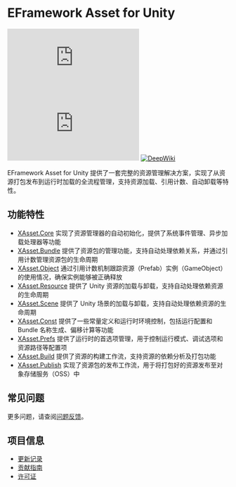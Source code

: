 # EFramework Asset for Unity

[![Version](https://img.shields.io/npm/v/org.eframework.u3d.res)](https://www.npmjs.com/package/org.eframework.u3d.res)
[![Downloads](https://img.shields.io/npm/dm/org.eframework.u3d.res)](https://www.npmjs.com/package/org.eframework.u3d.res)
[![DeepWiki](https://img.shields.io/badge/DeepWiki-Explore-blue)](https://deepwiki.com/eframework-org/U3D.RES)

EFramework Asset for Unity 提供了一套完整的资源管理解决方案，实现了从资源打包发布到运行时加载的全流程管理，支持资源加载、引用计数、自动卸载等特性。

## 功能特性

- [XAsset.Core](Documentation~/XAsset.Core.md) 实现了资源管理器的自动初始化，提供了系统事件管理、异步加载处理器等功能
- [XAsset.Bundle](Documentation~/XAsset.Bundle.md) 提供了资源包的管理功能，支持自动处理依赖关系，并通过引用计数管理资源包的生命周期
- [XAsset.Object](Documentation~/XAsset.Object.md) 通过引用计数机制跟踪资源（Prefab）实例（GameObject）的使用情况，确保实例能够被正确释放
- [XAsset.Resource](Documentation~/XAsset.Resource.md) 提供了 Unity 资源的加载与卸载，支持自动处理依赖资源的生命周期
- [XAsset.Scene](Documentation~/XAsset.Scene.md) 提供了 Unity 场景的加载与卸载，支持自动处理依赖资源的生命周期
- [XAsset.Const](Documentation~/XAsset.Const.md) 提供了一些常量定义和运行时环境控制，包括运行配置和 Bundle 名称生成、偏移计算等功能
- [XAsset.Prefs](Documentation~/XAsset.Prefs.md) 提供了运行时的首选项管理，用于控制运行模式、调试选项和资源路径等配置项
- [XAsset.Build](Documentation~/XAsset.Build.md) 提供了资源的构建工作流，支持资源的依赖分析及打包功能
- [XAsset.Publish](Documentation~/XAsset.Publish.md) 实现了资源包的发布工作流，用于将打包好的资源发布至对象存储服务（OSS）中

## 常见问题

更多问题，请查阅[问题反馈](CONTRIBUTING.md#问题反馈)。

## 项目信息

- [更新记录](CHANGELOG.md)
- [贡献指南](CONTRIBUTING.md)
- [许可证](LICENSE.md)